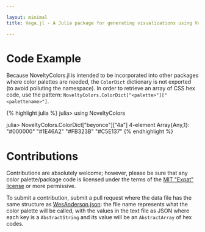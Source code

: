 ```yaml
---

layout: minimal
title: Vega.jl - A Julia package for generating visualizations using Vega

---
```


# Code Example

Because NoveltyColors.jl is intended to be incorporated into other packages where color palettes are needed, the `ColorDict` dictionary is not exported (to avoid polluting the namespace). In order to retrieve an array of CSS hex code, use the pattern:
	`NoveltyColors.ColorDict["<palette>"]["<palettename>"]`.

{% highlight julia %}
julia> using NoveltyColors

julia> NoveltyColors.ColorDict["beyonce"]["4a"]
4-element Array{Any,1}:
 "#000000"
 "#1E46A2"
 "#FB323B"
 "#C5E137"
{% endhighlight %}


# Contributions

Contributions are absolutely welcome; however, please be sure that any color palette/package code is licensed under the terms of the [MIT "Expat" license](https://github.com/randyzwitch/NoveltyColors.jl/blob/master/LICENSE.md) or more permissive.

To submit a contribution, submit a pull request where the data file has the same structure as [WesAnderson.json](https://github.com/randyzwitch/NoveltyColors.jl/blob/master/data/wesanderson.json): the file name represents what the color palette will be called, with the values in the text file as JSON where each key is a `AbstractString` and its value will be an `AbstractArray` of hex codes.
